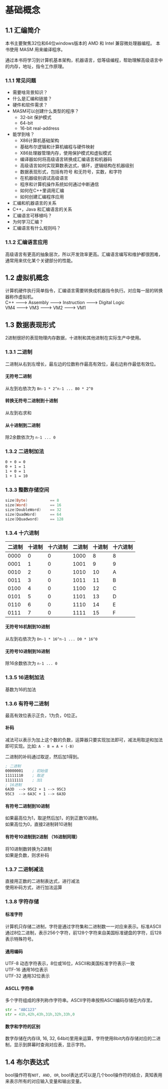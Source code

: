 #  基础概念
## 1.1 汇编简介
本书主要聚焦32位和64位windows版本的 AMD 和 Intel 兼容微处理器编程。 本书使用 MASM 用来编译程序。  

通过本书将学习到计算机基本架构，机器语言，低等级编程，帮助理解高级语言中的内存，地址，指令工作原理。

### 1.1.1 常见问题
* 需要啥背景知识？
* 什么是汇编和链接？
* 硬件和软件需求？
* MASM可以创建什么类型的程序？
  * 32-bit 保护模式
  * 64-bit
  * 16-bit real-address
* 能学到啥？
  * X86计算机基础架构
  * 基础布尔逻辑和计算机编程与硬件映射
  * X86处理器管理内存，使用保护模式和虚拟模式
  * 编译器如何将高级语言转换成汇编语言和机器码
  * 高级语言如何实现算数表达式，循环，逻辑结构在机器级别
  * 数据表现形式，包括有符号 和无符号，实数，和字符
  * 在机器级别调试高级语言
  * 程序和计算机操作系统如何通过中断通信
  * 如何在C++里调用汇编
  * 如何创建汇编程序应用
* 汇编和机器语言的关系
* C++，Java 和汇编语言的关系
* 汇编语言可移植吗？
* 为何学习汇编？
* 汇编语言有什么规则吗？
### 1.1.2 汇编语言应用
高级语言有更高的抽象层次，所以开发效率更高。汇编语言编写和维护都很困难，通常用来优化某个关键部分的性能。
## 1.2 虚拟机概念
计算机硬件执行简单指令，汇编语言需要转换成机器指令执行。对应每一层的转换器称作虚拟机。  
C++ ---> Assembly ---> Instruction ---> Digital Logic  
VM4 ---> VM3      ---> VM2         ---> VM1

## 1.3 数据表现形式
2进制很好的表现物理内存数据，十进制和其他进制在实际生产中使用。
### 1.3.1 二进制
二进制从右到左增长，最左边的位数称作最高有效位，最右边称作最低有效位。
#### 无符号二进制
从左到右依次为 `Bn-1 * 2^n-1 ... B0 * 2^0`
#### 转换无符号二进制到十进制
从左到右求和
#### 从十进制到二进制
除2余数依次为 `n-1 ... 0`

### 1.3.2 二进制加法
```asm
0 + 0 = 0
0 + 1 = 1
1 + 0 = 1
1 + 1 = 10
``` 

### 1.3.3 整数存储空间
``` asm
size(Byte)          == 8
size(Word)          == 16
size(DoubleWord)    == 32
size(QuadWord)      == 64
size(DQuadword)     == 128
```

### 1.3.4 十六进制
| 二进制  | 十进制  | 十六进制  | 二进制  | 十进制  | 十六进制  |
|   ---   | ---    |  ---     |  ---    | ---    | ---      |
| 0000    |    0   |  0       | 1000    |   8    |    8     |
| 0001    |    1   |  0       | 1001    |   9    |    9     |
| 0010    |    2   |  0       | 1010    |   10   |    A     |
| 0011    |    3   |  0       | 1011    |   11   |    B     |
| 0100    |    4   |  0       | 1100    |   12   |    C     |
| 0101    |    5   |  0       | 1101    |   13   |    D     |
| 0110    |    6   |  0       | 1110    |   14   |    E     |
| 0111    |    7   |  0       | 1111    |   15   |    F     |

#### 无符号16机制到10进制
从左到右依次为 `Dn-1 * 16^n-1 ... D0 * 16^0`

#### 无符号10进制到16进制
除16余数依次为 `n-1 ... 0`

### 1.3.5 16进制加法
基数为16的加法

### 1.3.6 有符号二进制
最高有效位表示正负，1为负，0位正。
#### 补码
减法可以表示为加上这个数的负数，运算器只要实现加法即可，减法用取逆和加法即可实现。比如: `A - B = A + (-B)`

二进制的补码通过取逆，然后加1得到。
```asm
; 二进制
00000001    ; 初始值
11111110    ; 取逆
11111111    ; 加1
; 16进制
6A3D  --> 95C2 + 1 --> 95C3
95C3  --> 6A3C + 1 --> 6A3D
```

#### 有符号二进制到10进制
如果最高位为1，取逆然后加1，的到正数10进制。  
如果高位为0，直接2进制转10进制

#### 有符号10进制到2进制 （16进制同理）
将10进制数转换为2进制   
如果是负数，则求补码

### 1.3.7 二进制减法
直接用正数的二进制表达式，进行减法   
使用补码方式，进行加法运算

### 1.3.8 字符存储
#### 标准字符
计算机只存储二进制，字符是通过字符集和二进制数一一对应来表示。标准ASCII通过8位二进制，表示256个字符，前128个字符来自美国标准键盘的字符，后128表示特殊符号。

#### 通用编码
UTF-8 动态字符表示，8位或16位，ASCII和美国标准字符表示一致  
UTF-16 通用16位表示  
UTF-32 通用32位表示

#### ASCLL 字符串
多个字符组成的序列称作字符串。ASCII字符串按照ASCII编码存储在内存里。
```asm
str = "ABC123"
str = 41h,42h,43h,31h,32h,33h,0
```
#### 数字和字符的区别
数字存储在内存(8, 16, 32, 64bit)里用来运算，字符使用8bit内存存储对应的二进制，显示到屏幕时查询对应表，显示字符。

## 1.4 布尔表达式
bool操作符有`NOT, AND, OR`, bool表达式可以是几个bool操作符的结合，真知表用来表示所有的对应输入变量和输出变量。